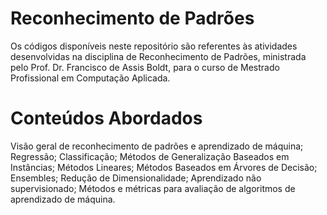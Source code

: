 # Reconhecimento de Padrões
Os códigos disponíveis neste repositório são referentes às atividades desenvolvidas na disciplina de Reconhecimento de Padrões, ministrada pelo Prof. Dr. Francisco de Assis Boldt, para o curso de Mestrado Profissional em Computação Aplicada.


# Conteúdos Abordados
Visão geral de reconhecimento de padrões e aprendizado de máquina; Regressão; Classificação; Métodos de Generalização Baseados em Instâncias; Métodos Lineares; Métodos Baseados em Árvores de Decisão; Ensembles; Redução de Dimensionalidade; Aprendizado não supervisionado; Métodos e métricas para avaliação de algoritmos de aprendizado de máquina.

